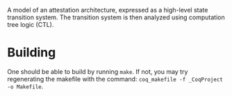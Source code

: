 A model of an attestation architecture, expressed as a high-level state transition system. The transition system is then analyzed using computation tree logic (CTL).

# Building

One should be able to build by running `make`. If not, you may try regenerating the makefile with the command: `coq_makefile -f _CoqProject -o Makefile`.
